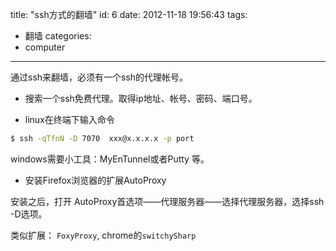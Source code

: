 title: "ssh方式的翻墙"
id: 6
date: 2012-11-18 19:56:43
tags:
- 翻墙
categories:
- computer
---

通过ssh来翻墙，必须有一个ssh的代理帐号。

<!--more-->

+ 搜索一个ssh免费代理。取得ip地址、帐号、密码、端口号。

+ linux在终端下输入命令
```bash
$ ssh -qTfnN -D 7070  xxx@x.x.x.x -p port
```
windows需要小工具：MyEnTunnel或者Putty 等。

+ 安装Firefox浏览器的扩展AutoProxy

安装之后，打开 AutoProxy首选项——代理服务器——选择代理服务器，选择ssh -D选项。

类似扩展：
`FoxyProxy`, chrome的`switchySharp`
